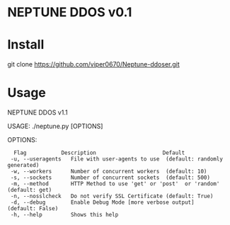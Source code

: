 # NEPTUNE DDOS v0.1


# Install
git clone https://github.com/viper0670/Neptune-ddoser.git

 # Usage
 
NEPTUNE DDOS v1.1 

 USAGE: ./neptune.py <url> [OPTIONS]

 OPTIONS:
    
      Flag           Description                     Default
     -u, --useragents   File with user-agents to use  (default: randomly generated)
     -w, --workers      Number of concurrent workers  (default: 10)
     -s, --sockets      Number of concurrent sockets  (default: 500)
     -m, --method       HTTP Method to use 'get' or 'post'  or 'random'  (default: get)
     -n, --nosslcheck   Do not verify SSL Certificate (default: True)
     -d, --debug        Enable Debug Mode [more verbose output]           (default: False)
     -h, --help         Shows this help

